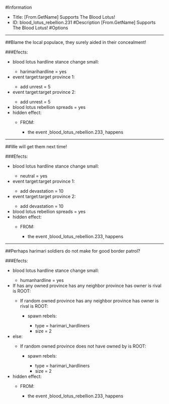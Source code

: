#Information
 - Title: [From.GetName] Supports The Blood Lotus!
 - ID: blood_lotus_rebellion.231
#Description
[From.GetName] Supports The Blood Lotus!
#Options

___
##Blame the local populace, they surely aided in their concealment!

###Efects:<ul><li>blood lotus hardline stance change small:</li><ul><li>harimarihardline = yes</li></ul><li>event target:target province 1:</li><ul><li>add unrest = 5</li></ul><li>event target:target province 2:</li><ul><li>add unrest = 5</li></ul><li>blood lotus rebellion spreads = yes</li><li>hidden effect:</li><ul><li>FROM:</li><ul><li>the event ˻blood_lotus_rebellion.233˼ happens</li></ul></ul></ul>

___
##We will get them next time!

###Efects:<ul><li>blood lotus hardline stance change small:</li><ul><li>neutral = yes</li></ul><li>event target:target province 1:</li><ul><li>add devastation = 10</li></ul><li>event target:target province 2:</li><ul><li>add devastation = 10</li></ul><li>blood lotus rebellion spreads = yes</li><li>hidden effect:</li><ul><li>FROM:</li><ul><li>the event ˻blood_lotus_rebellion.233˼ happens</li></ul></ul></ul>

___
##Perhaps harimari soldiers do not make for good border patrol?

###Efects:<ul><li>blood lotus hardline stance change small:</li><ul><li>humanhardline = yes</li></ul><li>If has any owned province has any neighbor province has owner is rival is ROOT:</li><ul><li>If random owned province has any neighbor province has owner is rival is ROOT:</li><ul><li>spawn rebels:</li><ul><li>type = harimari_hardliners</li><li>size = 2</li></ul></ul></ul><li>else:</li><ul><li>If random owned province does not have owned by is ROOT:</li><ul><li>spawn rebels:</li><ul><li>type = harimari_hardliners</li><li>size = 2</li></ul></ul></ul><li>hidden effect:</li><ul><li>FROM:</li><ul><li>the event ˻blood_lotus_rebellion.233˼ happens</li></ul></ul></ul>
